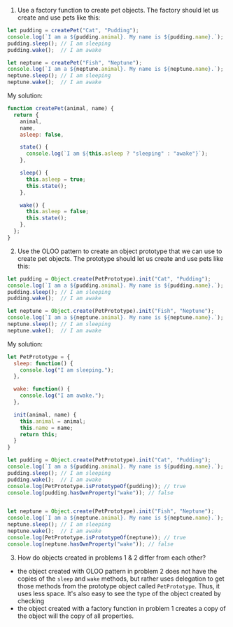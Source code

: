 1. Use a factory function to create pet objects. The factory should let us create and use pets like this:

```js
let pudding = createPet("Cat", "Pudding");
console.log(`I am a ${pudding.animal}. My name is ${pudding.name}.`);
pudding.sleep(); // I am sleeping
pudding.wake();  // I am awake

let neptune = createPet("Fish", "Neptune");
console.log(`I am a ${neptune.animal}. My name is ${neptune.name}.`);
neptune.sleep(); // I am sleeping
neptune.wake();  // I am awake
```

My solution: 

```js
function createPet(animal, name) {
  return {
    animal,
    name,
    asleep: false,

    state() {
      console.log(`I am ${this.asleep ? "sleeping" : "awake"}`);
    },

    sleep() {
      this.asleep = true;
      this.state();
    },

    wake() {
      this.asleep = false;
      this.state();
    },
  };
}
```

2. Use the OLOO pattern to create an object prototype that we can use to create pet objects. The prototype should let us create and use pets like this:

```js
let pudding = Object.create(PetPrototype).init("Cat", "Pudding");
console.log(`I am a ${pudding.animal}. My name is ${pudding.name}.`);
pudding.sleep(); // I am sleeping
pudding.wake();  // I am awake

let neptune = Object.create(PetPrototype).init("Fish", "Neptune");
console.log(`I am a ${neptune.animal}. My name is ${neptune.name}.`);
neptune.sleep(); // I am sleeping
neptune.wake();  // I am awake
```

My solution: 

```js
let PetPrototype = {
  sleep: function() {
    console.log("I am sleeping.");
  }, 

  wake: function() {
    console.log("I am awake.");
  },

  init(animal, name) {
    this.animal = animal;
    this.name = name;
    return this;
  }
}

let pudding = Object.create(PetPrototype).init("Cat", "Pudding");
console.log(`I am a ${pudding.animal}. My name is ${pudding.name}.`);
pudding.sleep(); // I am sleeping
pudding.wake();  // I am awake
console.log(PetPrototype.isPrototypeOf(pudding)); // true
console.log(pudding.hasOwnProperty("wake")); // false 


let neptune = Object.create(PetPrototype).init("Fish", "Neptune");
console.log(`I am a ${neptune.animal}. My name is ${neptune.name}.`);
neptune.sleep(); // I am sleeping
neptune.wake();  // I am awake
console.log(PetPrototype.isPrototypeOf(neptune)); // true
console.log(neptune.hasOwnProperty("wake")); // false 
```

3. How do objects created in problems 1 & 2 differ from each other? 
- the object created with OLOO pattern in problem 2 does not have the copies of the `sleep` and `wake` methods, but rather uses delegation to get those methods from the prototype object called `PetPrototype`. Thus, it uses less space. It's also easy to see the type of the object created by checking 
- the object created with a factory function in problem 1 creates a copy of the object will the copy of all properties.